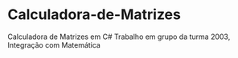 # Calculadora-de-Matrizes
Calculadora de Matrizes em C#
Trabalho em grupo da turma 2003, Integração com Matemática
